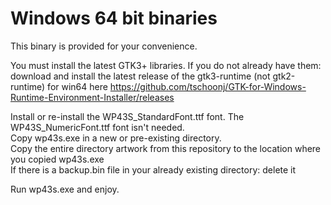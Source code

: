 # Windows 64 bit binaries  
This binary is provided for your convenience.  

You must install the latest GTK3+ libraries. If you do not already have them: download and install the latest release of the gtk3-runtime (not gtk2-runtime) for win64 here https://github.com/tschoonj/GTK-for-Windows-Runtime-Environment-Installer/releases

Install or re-install the WP43S_StandardFont.ttf font. The WP43S_NumericFont.ttf font isn't needed.  
Copy wp43s.exe in a new or pre-existing directory.  
Copy the entire directory artwork from this repository to the location where you copied wp43s.exe  
If there is a backup.bin file in your already existing directory: delete it  

Run wp43s.exe and enjoy.
